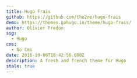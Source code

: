 ```yaml
---
title: Hugo Frais
github: https://github.com/the2ne/hugo-frais
demo: https://themes.gohugo.io/theme/hugo-frais/
author: Olivier Fredon
ssg:
  - Hugo
cms:
  - No Cms
date: 2016-10-06T16:42:56.000Z
description: A fresh and french theme for Hugo
stale: true
---
```

